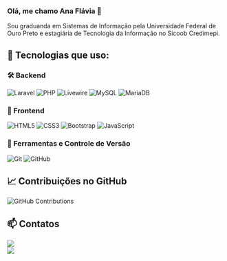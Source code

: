 ### Olá, me chamo Ana Flávia 👋  

Sou graduanda em Sistemas de Informação pela Universidade Federal de Ouro Preto e estagiária de Tecnologia da Informação no Sicoob Credimepi.  

## 🚀 Tecnologias que uso:

### 🛠 Backend  
![Laravel](https://img.shields.io/badge/Laravel-FF2D20?style=for-the-badge&logo=laravel&logoColor=white) 
![PHP](https://img.shields.io/badge/PHP-777BB4?style=for-the-badge&logo=php&logoColor=white) 
![Livewire](https://img.shields.io/badge/Livewire-4E56A6?style=for-the-badge&logo=laravel&logoColor=white) 
![MySQL](https://img.shields.io/badge/MySQL-4479A1?style=for-the-badge&logo=mysql&logoColor=white) 
![MariaDB](https://img.shields.io/badge/MariaDB-003545?style=for-the-badge&logo=mariadb&logoColor=white)

### 🎨 Frontend  
![HTML5](https://img.shields.io/badge/HTML5-E34F26?style=for-the-badge&logo=html5&logoColor=white) 
![CSS3](https://img.shields.io/badge/CSS3-1572B6?style=for-the-badge&logo=css3&logoColor=white) 
![Bootstrap](https://img.shields.io/badge/Bootstrap-7952B3?style=for-the-badge&logo=bootstrap&logoColor=white) 
![JavaScript](https://img.shields.io/badge/JavaScript-F7DF1E?style=for-the-badge&logo=javascript&logoColor=black)

### 🔧 Ferramentas e Controle de Versão  
![Git](https://img.shields.io/badge/Git-F05032?style=for-the-badge&logo=git&logoColor=white) 
![GitHub](https://img.shields.io/badge/GitHub-181717?style=for-the-badge&logo=github&logoColor=white)

## 📈 Contribuições no GitHub  
![GitHub Contributions](https://github-contributions.vercel.app/api?username=anaflaviapizati&format=long)

## 📫 Contatos  
<a href = "mailto:anaflaviapizati@hotmail.com"><img loading="lazy" src="https://img.shields.io/badge/Outlook-0078D4?style=for-the-badge&logo=microsoft-outlook&logoColor=white" target="_blank"></a>  
<a href="https://www.linkedin.com/in/anaflaviapizati" target="_blank"><img loading="lazy" src="https://img.shields.io/badge/-LinkedIn-%230077B5?style=for-the-badge&logo=linkedin&logoColor=white" target="_blank"></a>  
